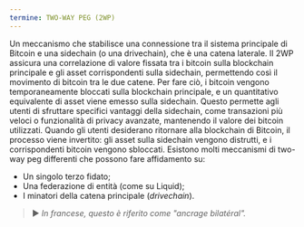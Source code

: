 ```yaml
---
termine: TWO-WAY PEG (2WP)
---
```


Un meccanismo che stabilisce una connessione tra il sistema principale di Bitcoin e una sidechain (o una drivechain), che è una catena laterale. Il 2WP assicura una correlazione di valore fissata tra i bitcoin sulla blockchain principale e gli asset corrispondenti sulla sidechain, permettendo così il movimento di bitcoin tra le due catene. Per fare ciò, i bitcoin vengono temporaneamente bloccati sulla blockchain principale, e un quantitativo equivalente di asset viene emesso sulla sidechain. Questo permette agli utenti di sfruttare specifici vantaggi della sidechain, come transazioni più veloci o funzionalità di privacy avanzate, mantenendo il valore dei bitcoin utilizzati. Quando gli utenti desiderano ritornare alla blockchain di Bitcoin, il processo viene invertito: gli asset sulla sidechain vengono distrutti, e i corrispondenti bitcoin vengono sbloccati. Esistono molti meccanismi di two-way peg differenti che possono fare affidamento su:
* Un singolo terzo fidato;
* Una federazione di entità (come su Liquid);
* I minatori della catena principale (*drivechain*).

> ► *In francese, questo è riferito come "ancrage bilatéral".*